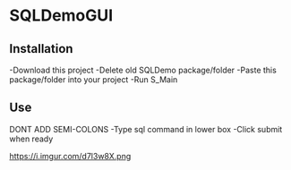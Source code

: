 # SQLDemoGUI


## Installation
-Download this project
-Delete old SQLDemo package/folder
-Paste this package/folder into your project
-Run S_Main


## Use
DONT ADD SEMI-COLONS
-Type sql command in lower box
-Click submit when ready


https://i.imgur.com/d7l3w8X.png
